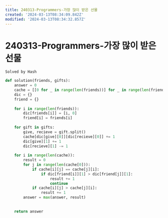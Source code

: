 ```yaml
---
title: 240313-Programmers-가장 많이 받은 선물
created: '2024-03-13T08:34:09.842Z'
modified: '2024-03-13T08:34:32.857Z'
---
```


# 240313-Programmers-가장 많이 받은 선물
```Solved by Hash```

```python
def solution(friends, gifts):
    answer = 0
    cache = [[0 for _ in range(len(friends))] for _ in range(len(friends))]
    dic = {}
    friend = {}
    
    for i in range(len(friends)):
        dic[friends[i]] = [i, 0]
        friend[i] = friends[i]
        
    for gift in gifts:
        give, recieve = gift.split()
        cache[dic[give][0]][dic[recieve][0]] += 1
        dic[give][1] += 1
        dic[recieve][1] -= 1
        
    for i in range(len(cache)):
        result = 0
        for j in range(len(cache[0])):
            if cache[i][j] == cache[j][i]:
                if dic[friend[i]][1] > dic[friend[j]][1]:
                    result += 1
                    continue
            if cache[i][j] > cache[j][i]:
                result += 1
        answer = max(answer, result)
                
    
    return answer
```
